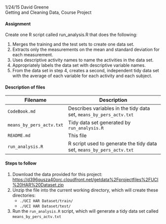 1/24/15 David Greene  
Getting and Cleaning Data, Course Project

#### Assignment
Create one R script called run_analysis.R that does the following:
1. Merges the training and the test sets to create one data set.
2. Extracts only the measurements on the mean and standard deviation for each measurement.
3. Uses descriptive activity names to name the activities in the data set.
4. Appropriately labels the data set with descriptive variable names.
5. From the data set in step 4, creates a second, independent tidy data set with the average of each variable for each activity and each subject.

#### Description of files
| Filename                 | Description                                                             |
| ------------------------ | ----------------------------------------------------------------------- |
| `CodeBook.md`            | Describes variables in the tidy data set, `means_by_pers_actv.txt`      |
| `means_by_pers_actv.txt` | Tidy data set generated by `run_analysis.R`                             |
| `README.md`              | This file                                                               |
| `run_analysis.R`         | R script used to generate the tidy data set, `means_by_pers_actv.txt`   |

#### Steps to follow
1. Download the data provided for this project:  
   https://d396qusza40orc.cloudfront.net/getdata%2Fprojectfiles%2FUCI%20HAR%20Dataset.zip
2. Unzip the file into the current working directory, which will create these directories:
   * `./UCI HAR Dataset/train/`
   * `./UCI HAR Dataset/test/`
3. Run the `run_analysis.R` script, which will generate a tidy data set called `means_by_pers_actv.txt`

